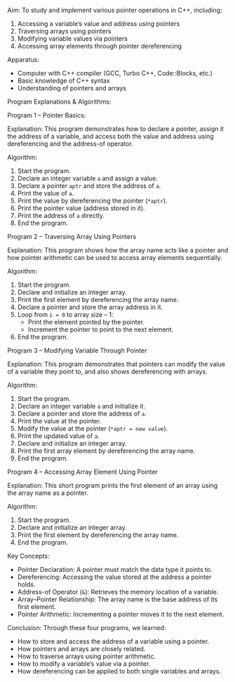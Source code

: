 Aim:
To study and implement various pointer operations in C++, including:
1. Accessing a variable’s value and address using pointers
2. Traversing arrays using pointers
3. Modifying variable values via pointers
4. Accessing array elements through pointer dereferencing

Apparatus:

- Computer with C++ compiler (GCC, Turbo C++, Code::Blocks, etc.)
- Basic knowledge of C++ syntax
- Understanding of pointers and arrays

Program Explanations & Algorithms:

Program 1 – Pointer Basics:

Explanation:
This program demonstrates how to declare a pointer, assign it the address of a variable, and access both the value and address using dereferencing and the address-of operator.

Algorithm:
1. Start the program.
2. Declare an integer variable `a` and assign a value.
3. Declare a pointer `aptr` and store the address of `a`.
4. Print the value of `a`.
5. Print the value by dereferencing the pointer (`*aptr`).
6. Print the pointer value (address stored in it).
7. Print the address of `a` directly.
8. End the program.

Program 2 – Traversing Array Using Pointers

Explanation:
This program shows how the array name acts like a pointer and how pointer arithmetic can be used to access array elements sequentially.

Algorithm:
1. Start the program.
2. Declare and initialize an integer array.
3. Print the first element by dereferencing the array name.
4. Declare a pointer and store the array address in it.
5. Loop from `i = 0` to array size – 1:
   - Print the element pointed by the pointer.
   - Increment the pointer to point to the next element.
6. End the program.

Program 3 – Modifying Variable Through Pointer

Explanation:
This program demonstrates that pointers can modify the value of a variable they point to, and also shows dereferencing with arrays.

Algorithm:
1. Start the program.
2. Declare an integer variable `a` and initialize it.
3. Declare a pointer and store the address of `a`.
4. Print the value at the pointer.
5. Modify the value at the pointer (`*aptr = new value`).
6. Print the updated value of `a`.
7. Declare and initialize an integer array.
8. Print the first array element by dereferencing the array name.
9. End the program.

Program 4 – Accessing Array Element Using Pointer

Explanation:
This short program prints the first element of an array using the array name as a pointer.

Algorithm:
1. Start the program.
2. Declare and initialize an integer array.
3. Print the first element by dereferencing the array name.
4. End the program.

Key Concepts:

- Pointer Declaration: A pointer must match the data type it points to.
- Dereferencing: Accessing the value stored at the address a pointer holds.
- Address-of Operator (`&`): Retrieves the memory location of a variable.
- Array–Pointer Relationship: The array name is the base address of its first element.
- Pointer Arithmetic: Incrementing a pointer moves it to the next element.

Conclusion:
Through these four programs, we learned:
- How to store and access the address of a variable using a pointer.
- How pointers and arrays are closely related.
- How to traverse arrays using pointer arithmetic.
- How to modify a variable’s value via a pointer.
- How dereferencing can be applied to both single variables and arrays.

